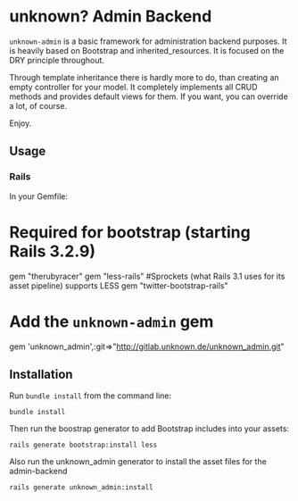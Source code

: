 # unknown? Admin Backend
`unknown-admin` is a basic framework for administration backend purposes. It is heavily based on Bootstrap and inherited_resources.
It is focused on the DRY principle throughout.

Through template inheritance there is hardly more to do, than creating an empty controller for your model.
It completely implements all CRUD methods and provides default views for them.
If you want, you can override a lot, of course.


Enjoy.

## Usage

### Rails

In your Gemfile:

# Required for bootstrap (starting Rails 3.2.9)
  gem "therubyracer"
  gem "less-rails" #Sprockets (what Rails 3.1 uses for its asset pipeline) supports LESS
  gem "twitter-bootstrap-rails"
# Add the `unknown-admin` gem
  gem 'unknown_admin',:git=>"http://gitlab.unknown.de/unknown_admin.git"


## Installation

Run `bundle install` from the command line:

    bundle install

Then run the boostrap generator to add Bootstrap includes into your assets:

    rails generate bootstrap:install less

Also run the unknown_admin generator to install the asset files for the admin-backend

    rails generate unknown_admin:install